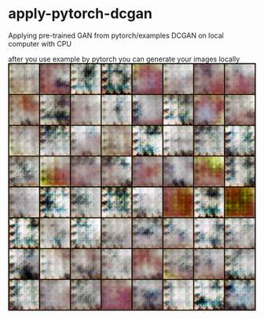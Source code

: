 # apply-pytorch-dcgan
Applying pre-trained GAN from pytorch/examples DCGAN on local computer with CPU

after you use example by pytorch you can generate your images locally
![fakeimg](https://github.com/vovalive/apply-pytorch-dcgan/raw/master/fake.png)
